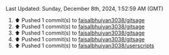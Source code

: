 <!--RECENT_ACTIVITY:last_update-->
Last Updated: Sunday, December 8th, 2024, 1:52:59 AM (GMT)
<!--RECENT_ACTIVITY:last_update_end-->
<!--RECENT_ACTIVITY:start-->
1. ⬆️ Pushed 1 commit(s) to [faisalbhuiyan3038/gitsage](https://github.com/faisalbhuiyan3038/gitsage)<br>
2. ⬆️ Pushed 1 commit(s) to [faisalbhuiyan3038/gitsage](https://github.com/faisalbhuiyan3038/gitsage)<br>
3. ⬆️ Pushed 1 commit(s) to [faisalbhuiyan3038/gitsage](https://github.com/faisalbhuiyan3038/gitsage)<br>
4. ⬆️ Pushed 1 commit(s) to [faisalbhuiyan3038/gitsage](https://github.com/faisalbhuiyan3038/gitsage)<br>
5. ⬆️ Pushed 1 commit(s) to [faisalbhuiyan3038/userscripts](https://github.com/faisalbhuiyan3038/userscripts)<br>
<!--RECENT_ACTIVITY:end-->
